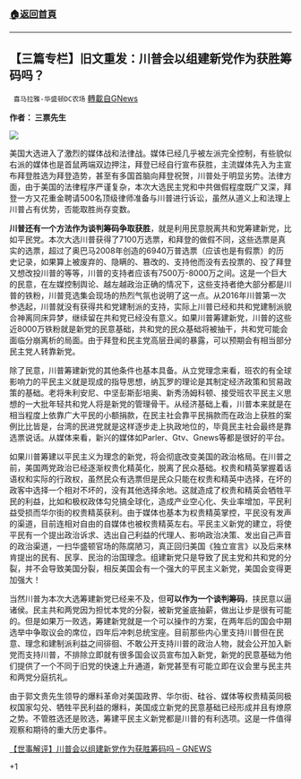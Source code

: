 ###  [:house:返回首頁](https://github.com/ourhimalayas/txt)
---

## 【三篇专栏】旧文重发：川普会以组建新党作为获胜筹码吗？
` 喜马拉雅-华盛顿DC农场` [轉載自GNews](https://gnews.org/zh-hans/723790/)

**作者： 三票先生**




![]()![](https://gnews.org/wp-content/uploads/2021/01/三票专栏.png)




美国大选进入了激烈的媒体战和法律战。媒体已经几乎被左派完全控制，有些貌似右派的媒体也是首鼠两端双边押注，拜登已经自行宣布获胜，主流媒体先入为主宣布拜登胜选为拜登造势，甚至有多国首脑向拜登祝贺，川普处于明显劣势。法律方面，由于美国的法律程序严谨复杂，本次大选民主党和中共做假程度既广又深，拜登一方又花重金聘请500名顶级律师准备与川普进行诉讼，虽然从道义上和法理上川普占有优势，否能取胜尚存变数。

**川普还有一个方法作为谈判筹码争取获胜**，就是利用民意脱离共和党筹建新党，比如平民党。本次大选川普获得了7100万选票，和拜登的做假不同，这些选票是真实的选票，超过了奥巴马2008年创造的6940万普选票（应该也是有假票）的历史记录，如果算上被废弃的、隐瞒的、篡改的、支持他而没有去投票的、投了拜登又想改投川普的等等，川普的支持者应该有7500万-8000万之间。这是一个巨大的民意，在左媒控制舆论、越左越政治正确的情况下，这些支持者绝大部分都是川普的铁粉，川普竞选集会现场的热烈气氛也说明了这一点。从2016年川普第一次参选起，川普就没有获得共和党建制派的支持，实际上川普已经和共和党建制派貌合神离同床异梦，继续留在共和党已经没有意义。如果川普筹建新党，川普的这些近8000万铁粉就是新党的民意基础，共和党的民众基础将被抽干，共和党可能会面临分崩离析的局面。由于拜登和民主党高层丑闻的暴露，可以预期会有相当部分民主党人转靠新党。

除了民意，川普筹建新党的其他条件也基本具备。从立党理念来看，班农的有全球影响力的平民主义就是现成的指导思想，纳瓦罗的理论是其制定经济政策和贸易政策的基础。老将朱利安尼、中坚彭斯彭培奥、新秀汤姆科顿、接受班农平民主义思想的一大批年轻共和党人将是新党的管理骨干。从经济基础上看，川普本来就是在相当程度上依靠广大平民的小额捐款，在民主社会靠平民捐款而在政治上获胜的案例比比皆是，台湾的民进党就是这样逐步走上执政地位的，毕竟民主社会最终是靠选票说话。从媒体来看，新兴的媒体如Parler、Gtv、Gnews等都是很好的平台。

如果川普筹建以平民主义为理念的新党，将会彻底改变美国的政治格局。在川普之前，美国两党政治已经逐渐权贵化精英化，脱离了民众基础。权贵和精英掌握着话语权和实际的行政权，虽然民众有选票但是民众只能在权贵和精英中选择，在坏的政客中选择一个相对不坏的，没有其他选择余地。这就造成了权贵和精英会牺牲平民的利益，比如和极权政体勾兑搞全球化，造成产业空心化、失业率增加，平民利益受损而华尔街的权贵精英获利。由于媒体也基本为权贵精英掌控，平民没有发声的渠道，目前连相对自由的自媒体也被权贵精英左右。平民主义新党的建立，将使平民有一个提出政治诉求、选出自己利益的代理人、影响政治决策、发出自己声音的政治渠道，一扫华盛顿官场的陈腐陋习，真正回归美国《独立宣言》以及后来林肯提出的民有、民享、民治的治国理念。组建新党只是导致了民主党和共和党的分裂，并不会导致美国分裂，相反美国会有一个强大的平民主义新党，美国会变得更加强大！

当然川普为本次大选筹建新党已经来不及，但**可以作为一个谈判筹码**，挟民意以逼诸侯。民主共和两党因为担忧本党的分裂，被新党釜底抽薪，做出让步是很有可能的。但是如果万一败选，筹建新党就是一个可以操作的方案，在两年后的国会中期选举中争取议会的席位，四年后冲刺总统宝座。目前那些内心里支持川普但在民意、理念和建制派利益之间徘徊、不敢公开支持川普的政治人物，就会公开加入新党而支持川普，不排除立即就有很多国会议员宣布加入新党，新党的民意基础为他们提供了一个不同于旧党的快速上升通道，新党甚至有可能立即在议会里与民主共和两党分庭抗礼。

由于郭文贵先生领导的爆料革命对美国政界、华尔街、硅谷、媒体等权贵精英同极权国家勾兑、牺牲平民利益的爆料，美国成立新党的民意基础已经形成并且有燎原之势。不管胜选还是败选，筹建平民主义新党都是川普的有利选项。这是一件值得观察和期待的重大历史事件。

[【世事解评】川普会以组建新党作为获胜筹码吗 – GNEWS](https://gnews.org/zh-hans/538523/)

+1
